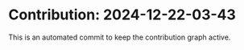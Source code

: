 # Contribution: 2024-12-22-03-43
This is an automated commit to keep the contribution graph active.

